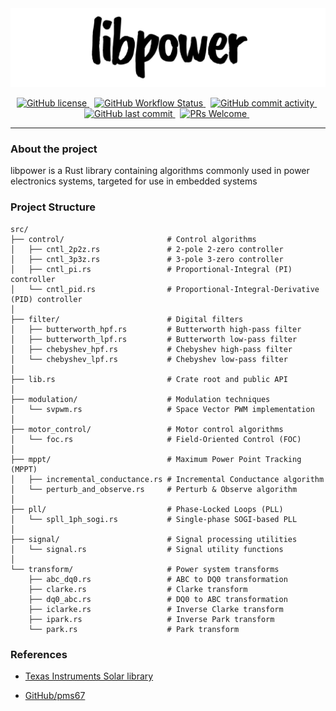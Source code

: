 <div align="center">
<picture>
  <source media="(prefers-color-scheme: dark)" srcset="assets/libpower-dark.svg" width="1280">
  <source media="(prefers-color-scheme: light)" srcset="assets/libpower-light.svg" width="1280">
  <img alt="libpower logo" src="assets/libpower-light.svg" width="1280">
</picture>
</div>

<p align="center">
    <a href="https://img.shields.io/badge/license-MIT-blue.svg">
        <img src="https://img.shields.io/badge/license-MIT-blue.svg" alt="GitHub license" />
    </a>&nbsp;
    <a href="https://img.shields.io/github/actions/workflow/status/shishir-dey/libpower/rust_host.yml?branch=main">
        <img src="https://img.shields.io/github/actions/workflow/status/shishir-dey/libpower/rust_host.yml?branch=main"
            alt="GitHub Workflow Status" />
    </a>&nbsp;
    <a href="https://img.shields.io/github/commit-activity/m/shishir-dey/libpower">
        <img src="https://img.shields.io/github/commit-activity/m/shishir-dey/libpower" alt="GitHub commit activity" />
    </a>&nbsp;
    <a href="https://img.shields.io/github/last-commit/shishir-dey/libpower">
        <img src="https://img.shields.io/github/last-commit/shishir-dey/libpower" alt="GitHub last commit" />
    </a>&nbsp;
    <a href="https://img.shields.io/badge/PRs-welcome-brightgreen.svg">
        <img src="https://img.shields.io/badge/PRs-welcome-brightgreen.svg" alt="PRs Welcome" />
    </a>&nbsp;
</p>

<hr>


<h3>About the project</h3>

libpower is a Rust library containing algorithms commonly used in power electronics systems, targeted for use in embedded systems

<h3>Project Structure</h3>

```
src/
├── control/                       # Control algorithms
│   ├── cntl_2p2z.rs               # 2-pole 2-zero controller
│   ├── cntl_3p3z.rs               # 3-pole 3-zero controller
│   ├── cntl_pi.rs                 # Proportional-Integral (PI) controller
│   └── cntl_pid.rs                # Proportional-Integral-Derivative (PID) controller
│
├── filter/                        # Digital filters
│   ├── butterworth_hpf.rs         # Butterworth high-pass filter
│   ├── butterworth_lpf.rs         # Butterworth low-pass filter
│   ├── chebyshev_hpf.rs           # Chebyshev high-pass filter
│   └── chebyshev_lpf.rs           # Chebyshev low-pass filter
│
├── lib.rs                         # Crate root and public API
│
├── modulation/                    # Modulation techniques
│   └── svpwm.rs                   # Space Vector PWM implementation
│
├── motor_control/                 # Motor control algorithms
│   └── foc.rs                     # Field-Oriented Control (FOC)
│
├── mppt/                          # Maximum Power Point Tracking (MPPT)
│   ├── incremental_conductance.rs # Incremental Conductance algorithm
│   └── perturb_and_observe.rs     # Perturb & Observe algorithm
│
├── pll/                           # Phase-Locked Loops (PLL)
│   └── spll_1ph_sogi.rs           # Single-phase SOGI-based PLL
│
├── signal/                        # Signal processing utilities
│   └── signal.rs                  # Signal utility functions
│
└── transform/                     # Power system transforms
    ├── abc_dq0.rs                 # ABC to DQ0 transformation
    ├── clarke.rs                  # Clarke transform
    ├── dq0_abc.rs                 # DQ0 to ABC transformation
    ├── iclarke.rs                 # Inverse Clarke transform
    ├── ipark.rs                   # Inverse Park transform
    └── park.rs                    # Park transform
```

<h3>References</h3>

+ [Texas Instruments Solar library](https://e2e.ti.com/cfs-file/__key/communityserver-discussions-components-files/171/SolarLib.pdf)

+ [GitHub/pms67](https://github.com/pms67)
